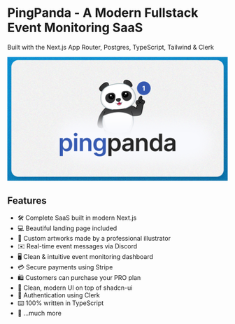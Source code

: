 # PingPanda - A Modern Fullstack Event Monitoring SaaS

Built with the Next.js App Router, Postgres, TypeScript, Tailwind & Clerk

![Project Image](https://github.com/BernieTv/Event-Monitoring-SaaS/blob/main/public/thumbnail.png)

## Features

- 🛠️ Complete SaaS built in modern Next.js
- 💻 Beautiful landing page included
- 🎨 Custom artworks made by a professional illustrator
- ✉️ Real-time event messages via Discord
- 🖥️ Clean & intuitive event monitoring dashboard
- 💳 Secure payments using Stripe
- 🛍️ Customers can purchase your PRO plan
- 🌟 Clean, modern UI on top of shadcn-ui
- 🔑 Authentication using Clerk
- ⌨️ 100% written in TypeScript
- 🎁 ...much more

